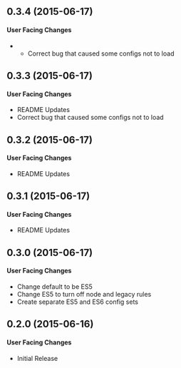 ## 0.3.4 (2015-06-17)

#### User Facing Changes

* * Correct bug that caused some configs not to load

## 0.3.3 (2015-06-17)

#### User Facing Changes

* README Updates
* Correct bug that caused some configs not to load

## 0.3.2 (2015-06-17)

#### User Facing Changes

* README Updates

## 0.3.1 (2015-06-17)

#### User Facing Changes

* README Updates

## 0.3.0 (2015-06-17)

#### User Facing Changes

* Change default to be ES5
* Change ES5 to turn off node and legacy rules
* Create separate ES5 and ES6 config sets

## 0.2.0 (2015-06-16)

#### User Facing Changes

* Initial Release
